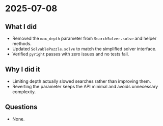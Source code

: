 # 2025-07-08

## What I did
- Removed the `max_depth` parameter from `SearchSolver.solve` and helper methods.
- Updated `SolvablePuzzle.solve` to match the simplified solver interface.
- Verified `pyright` passes with zero issues and no tests fail.

## Why I did it
- Limiting depth actually slowed searches rather than improving them.
- Reverting the parameter keeps the API minimal and avoids unnecessary complexity.

## Questions
- None.
